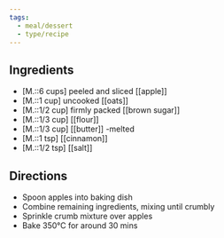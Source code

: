 ```yaml
---
tags:
  - meal/dessert
  - type/recipe
---
```

## Ingredients
- [M.::6 cups] peeled and sliced [[apple]]
- [M.::1 cup] uncooked [[oats]]
- [M.::1/2 cup] firmly packed [[brown sugar]]
- [M.::1/3 cup]  [[flour]]
- [M.::1/3 cup]  [[butter]] -melted
- [M.::1 tsp]  [[cinnamon]]
- [M.::1/2 tsp]  [[salt]]

## Directions
- Spoon apples into baking dish
- Combine remaining ingredients, mixing until crumbly
- Sprinkle crumb mixture over apples
- Bake 350°C for around 30 mins